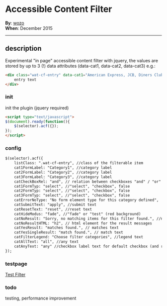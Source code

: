 # Accessible Content Filter 

**By**: [wozo](https://github.com/wozo)  
**When**: December 2015

-----

## description

Experimental "in page" accessible content filter with jquery, 
the values are stored by up to 3 (!) data attributes (data-cat1, data-cat2, data-cat3) e.g.:

```html
<div class="wat-cf-entry" data-cat1="American Express, JCB, Diners Club, Mastercard, Visa" data-cat2="Catering, Family, Wifi, Garden" data-cat3="1010"> 
	entry text 
</div>
```

### init

init the plugin (jquery required)

```html
<script type="text/javascript"> 
$(document).ready(function(){
	$(selector).acf({});   
});
</script>
```

### config
```html
$(selector).acf({							
	listClass: ".wat-cf-entry", //class of the filterable item
	cat1FormLabel: "Category1", //category label
	cat2FormLabel: "Category2", //category label
	cat3FormLabel: "Category3", //category label
	catCheckBoxRel: "and", // relation between checkboxes "and" / "or"
	cat1FormTyp: "select", //"select", "checkbox", false
	cat2FormTyp: "select", //"select", "checkbox", false
	cat3FormTyp: "select", //"select", "checkbox", false
	catErrorNoType: "No form element type for this category defined",  //possible error message
	catSubmitText: "apply", //submit text
	catResetText: "reset", //reset text
	catHideModus: "fade", //"fade" or "test" (red background)
	catNoResult: "Sorry, no matching items for this filter found.", //no item found text
	catNoResultHTML: "h2", // html element for the result messages
	catYesResult: "matches found.", // matches text
	catYesSingleResult: "match found.", // match text
	catFilterLegend: "Choose filter categories", //legend text
	catAllText: "all", //any text
	catAnyText: "any" //checkbox label text for default checkbox (and relation) 
});
```

### testpage

[Test Filter](http://web-tech.at/woz/acf/)  

### todo

testing, performance improvement

